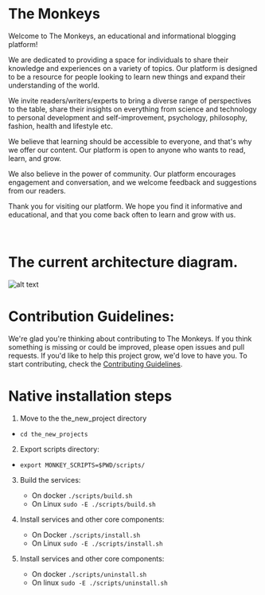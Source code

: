 # The Monkeys

Welcome to The Monkeys, an educational and informational blogging platform!

We are dedicated to providing a space for individuals to share their knowledge and experiences on a variety of topics. Our platform is designed to be a resource for people looking to learn new things and expand their understanding of the world.

We invite readers/writers/experts to bring a diverse range of perspectives to the table, share their insights on everything from science and technology to personal development and self-improvement, psychology, philosophy, fashion, health and lifestyle etc.

We believe that learning should be accessible to everyone, and that's why we offer our content. Our platform is open to anyone who wants to read, learn, and grow.

We also believe in the power of community. Our platform encourages engagement and conversation, and we welcome feedback and suggestions from our readers.

Thank you for visiting our platform. We hope you find it informative and educational, and that you come back often to learn and grow with us.

<br>

# The current architecture diagram.
![alt text](docs/current_architecture.jpg)


# Contribution Guidelines:
We're glad you're thinking about contributing to The Monkeys. If you think something is missing or could be improved, please open issues and pull requests. If you'd like to help this project grow, we'd love to have you. To start contributing, check the [Contributing Guidelines](contribution/contribution.md).

 # Native installation steps
 1. Move to the the_new_project directory
   - `cd the_new_projects`

 2. Export scripts directory:
   - `export MONKEY_SCRIPTS=$PWD/scripts/`
 
 3. Build the services:
    * On docker
    `./scripts/build.sh`
    * On Linux
    `sudo -E ./scripts/build.sh`
  
 4. Install services and other core components:
    * On Docker
    `./scripts/install.sh`
    * On Linux
    `sudo -E ./scripts/install.sh `

 5. Install services and other core components:
    * On docker
     `./scripts/uninstall.sh`
    * On linux
     `sudo -E ./scripts/uninstall.sh `
